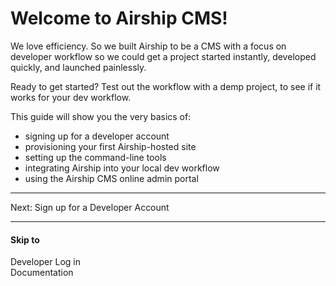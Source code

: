 # Welcome to Airship CMS!

We love efficiency. So we built Airship to be a CMS with a focus on developer workflow so we could get a project started instantly, developed quickly, and launched painlessly. 

Ready to get started? Test out the workflow with a demp project, to see if it works for your dev workflow. 

This guide will show you the very basics of:
- signing up for a developer account
- provisioning your first Airship-hosted site
- setting up the command-line tools
- integrating Airship into your local dev workflow
- using the Airship CMS online admin portal

---

Next: Sign up for a Developer Account

---

#### Skip to
Developer Log in  
Documentation
